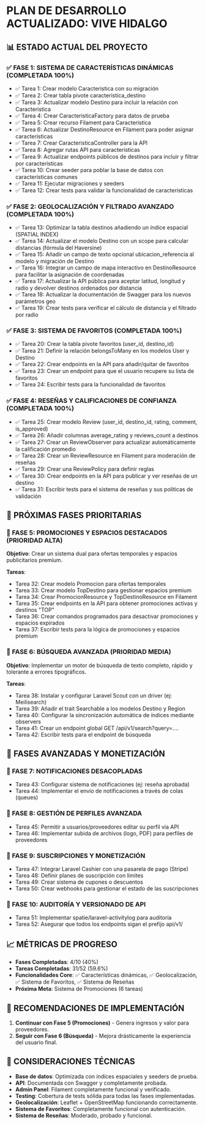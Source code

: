 # PLAN DE DESARROLLO ACTUALIZADO: VIVE HIDALGO

## 📊 ESTADO ACTUAL DEL PROYECTO

### ✅ FASE 1: SISTEMA DE CARACTERÍSTICAS DINÁMICAS (COMPLETADA 100%)
- ✅ Tarea 1: Crear modelo Caracteristica con su migración
- ✅ Tarea 2: Crear tabla pivote caracteristica_destino
- ✅ Tarea 3: Actualizar modelo Destino para incluir la relación con Caracteristica
- ✅ Tarea 4: Crear CaracteristicaFactory para datos de prueba
- ✅ Tarea 5: Crear recurso Filament para Caracteristica
- ✅ Tarea 6: Actualizar DestinoResource en Filament para poder asignar características
- ✅ Tarea 7: Crear CaracteristicaController para la API
- ✅ Tarea 8: Agregar rutas API para características
- ✅ Tarea 9: Actualizar endpoints públicos de destinos para incluir y filtrar por características
- ✅ Tarea 10: Crear seeder para poblar la base de datos con características comunes
- ✅ Tarea 11: Ejecutar migraciones y seeders
- ✅ Tarea 12: Crear tests para validar la funcionalidad de características

### ✅ FASE 2: GEOLOCALIZACIÓN Y FILTRADO AVANZADO (COMPLETADA 100%)
- ✅ Tarea 13: Optimizar la tabla destinos añadiendo un índice espacial (SPATIAL INDEX)
- ✅ Tarea 14: Actualizar el modelo Destino con un scope para calcular distancias (fórmula del Haversine)
- ✅ Tarea 15: Añadir un campo de texto opcional ubicacion_referencia al modelo y migración de Destino
- ✅ Tarea 16: Integrar un campo de mapa interactivo en DestinoResource para facilitar la asignación de coordenadas
- ✅ Tarea 17: Actualizar la API pública para aceptar latitud, longitud y radio y devolver destinos ordenados por distancia
- ✅ Tarea 18: Actualizar la documentación de Swagger para los nuevos parámetros geo
- ✅ Tarea 19: Crear tests para verificar el cálculo de distancia y el filtrado por radio

### ✅ FASE 3: SISTEMA DE FAVORITOS (COMPLETADA 100%)
- ✅ Tarea 20: Crear la tabla pivote favoritos (user_id, destino_id)
- ✅ Tarea 21: Definir la relación belongsToMany en los modelos User y Destino
- ✅ Tarea 22: Crear endpoints en la API para añadir/quitar de favoritos
- ✅ Tarea 23: Crear un endpoint para que el usuario recupere su lista de favoritos
- ✅ Tarea 24: Escribir tests para la funcionalidad de favoritos

### ✅ FASE 4: RESEÑAS Y CALIFICACIONES DE CONFIANZA (COMPLETADA 100%)
- ✅ Tarea 25: Crear modelo Review (user_id, destino_id, rating, comment, is_approved)
- ✅ Tarea 26: Añadir columnas average_rating y reviews_count a destinos
- ✅ Tarea 27: Crear un ReviewObserver para actualizar automáticamente la calificación promedio
- ✅ Tarea 28: Crear un ReviewResource en Filament para moderación de reseñas
- ✅ Tarea 29: Crear una ReviewPolicy para definir reglas
- ✅ Tarea 30: Crear endpoints en la API para publicar y ver reseñas de un destino
- ✅ Tarea 31: Escribir tests para el sistema de reseñas y sus políticas de validación

## 🚀 PRÓXIMAS FASES PRIORITARIAS

### 📍 FASE 5: PROMOCIONES Y ESPACIOS DESTACADOS (PRIORIDAD ALTA)
**Objetivo**: Crear un sistema dual para ofertas temporales y espacios publicitarios premium.

**Tareas**:
- Tarea 32: Crear modelo Promocion para ofertas temporales
- Tarea 33: Crear modelo TopDestino para gestionar espacios premium
- Tarea 34: Crear PromocionResource y TopDestinoResource en Filament
- Tarea 35: Crear endpoints en la API para obtener promociones activas y destinos "TOP"
- Tarea 36: Crear comandos programados para desactivar promociones y espacios expirados
- Tarea 37: Escribir tests para la lógica de promociones y espacios premium

### 📍 FASE 6: BÚSQUEDA AVANZADA (PRIORIDAD MEDIA)
**Objetivo**: Implementar un motor de búsqueda de texto completo, rápido y tolerante a errores tipográficos.

**Tareas**:
- Tarea 38: Instalar y configurar Laravel Scout con un driver (ej: Meilisearch)
- Tarea 39: Añadir el trait Searchable a los modelos Destino y Region
- Tarea 40: Configurar la sincronización automática de índices mediante observers
- Tarea 41: Crear un endpoint global GET /api/v1/search?query=....
- Tarea 42: Escribir tests para el endpoint de búsqueda

## 🎯 FASES AVANZADAS Y MONETIZACIÓN

### 📍 FASE 7: NOTIFICACIONES DESACOPLADAS
- Tarea 43: Configurar sistema de notificaciones (ej: reseña aprobada)
- Tarea 44: Implementar el envío de notificaciones a través de colas (queues)

### 📍 FASE 8: GESTIÓN DE PERFILES AVANZADA
- Tarea 45: Permitir a usuarios/proveedores editar su perfil vía API
- Tarea 46: Implementar subida de archivos (logo, PDF) para perfiles de proveedores

### 📍 FASE 9: SUSCRIPCIONES Y MONETIZACIÓN
- Tarea 47: Integrar Laravel Cashier con una pasarela de pago (Stripe)
- Tarea 48: Definir planes de suscripción con límites
- Tarea 49: Crear sistema de cupones o descuentos
- Tarea 50: Crear webhooks para gestionar el estado de las suscripciones

### 📍 FASE 10: AUDITORÍA Y VERSIONADO DE API
- Tarea 51: Implementar spatie/laravel-activitylog para auditoría
- Tarea 52: Asegurar que todos los endpoints sigan el prefijo api/v1/

## 📈 MÉTRICAS DE PROGRESO

- **Fases Completadas**: 4/10 (40%)
- **Tareas Completadas**: 31/52 (59.6%)
- **Funcionalidades Core**: ✅ Características dinámicas, ✅ Geolocalización, ✅ Sistema de Favoritos, ✅ Sistema de Reseñas
- **Próxima Meta**: Sistema de Promociones (6 tareas)

## 🎯 RECOMENDACIONES DE IMPLEMENTACIÓN

1. **Continuar con Fase 5 (Promociones)** - Genera ingresos y valor para proveedores.
2. **Seguir con Fase 6 (Búsqueda)** - Mejora drásticamente la experiencia del usuario final.

## 🔧 CONSIDERACIONES TÉCNICAS

- **Base de datos**: Optimizada con índices espaciales y seeders de prueba.
- **API**: Documentada con Swagger y completamente probada.
- **Admin Panel**: Filament completamente funcional y verificado.
- **Testing**: Cobertura de tests sólida para todas las fases implementadas.
- **Geolocalización**: Leaflet + OpenStreetMap funcionando correctamente.
- **Sistema de Favoritos**: Completamente funcional con autenticación.
- **Sistema de Reseñas**: Moderado, probado y funcional. 